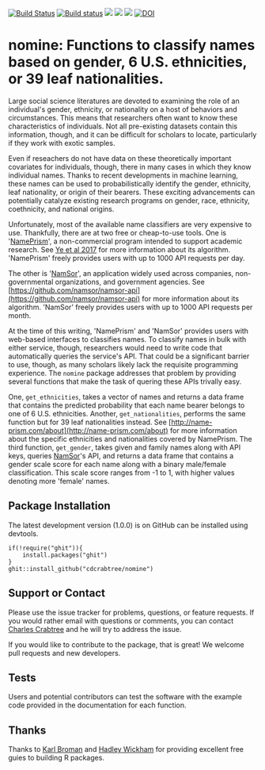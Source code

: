 [![Build Status](https://travis-ci.org/cdcrabtree/nomine.svg?branch=master)](https://travis-ci.org/cdcrabtree/nomine) [![Build status](https://ci.appveyor.com/api/projects/status/github/cdcrabtree/nomine?svg=true)](https://ci.appveyor.com/api/projects/status/github/cdcrabtree/)
![](http://www.r-pkg.org/badges/version/nomine) ![](http://cranlogs.r-pkg.org/badges/grand-total/nomine) ![](http://cranlogs.r-pkg.org/badges/nomine)
[![DOI](https://zenodo.org/badge/105415000.svg)](https://zenodo.org/badge/latestdoi/105415000) 

# nomine: Functions to classify names based on gender, 6 U.S. ethnicities, or 39 leaf nationalities.

Large social science literatures are devoted to examining the role of an individual's gender, ethnicity, or nationality on a host of behaviors and circumstances. This means that researchers often want to know these characteristics of individuals. Not all pre-existing datasets contain this information, though, and it can be difficult for scholars to locate, particularly if they work with exotic samples. 

Even if reseachers do not have data on these theoretically important covariates for individuals, though, there in many cases in which they know individual names. Thanks to recent developments in machine learning, these names can be used to probabilistically identify the gender, ethnicity, leaf nationality, or origin of their bearers. These exciting advancements can potentially catalyze existing research programs on gender, race, ethnicity, coethnicity, and national origins.

Unfortunately, most of the available name classifiers are very expensive to use. Thankfully, there are at two free or cheap-to-use tools. One is '[NamePrism](http://name-prism.com/)', a non-commercial program intended to support academic research. See [Ye et al 2017](https://arxiv.org/abs/1708.07903) for more information about its algorithm. 'NamePrism' freely provides users with up to 1000 API requests per day.

The other is '[NamSor](http://www.namsor.com/)', an application widely used across companies, non-governmental organizations, and government agencies. See [https://github.com/namsor/namsor-api](https://github.com/namsor/namsor-api) for more information about its algorithm. 'NamSor' freely provides users with up to 1000 API requests per month.

At the time of this writing, 'NamePrism' and 'NamSor' provides users with web-based interfaces to classifies names. To classify names in bulk with either service, though, researchers would need to write code that automatically queries the service's API. That could be a significant barrier to use, though, as many scholars likely lack the requisite programming experience. The `nomine` package addresses that problem by providing several functions that make the task of quering these APIs trivally easy. 

One, `get_ethnicities`, takes a vector of names and returns a data frame that contains the predicted probability that each name bearer belongs to one of 6 U.S. ethnicities. Another, `get_nationalities`, performs the same function but for 39 leaf nationalities instead. See [http://name-prism.com/about](http://name-prism.com/about) for more information about the specific ethnicities and nationalities covered by NamePrism. The third function, `get_gender`, takes given and family names along with API keys, queries [NamSor](http://www.namsor.com/)'s API, and returns a data frame that contains a gender scale score for each name along with a binary male/female classification. This scale score ranges from -1 to 1, with higher values denoting more 'female' names.  

## Package Installation
The latest development version (1.0.0) is on GitHub can be installed using devtools.

```
if(!require("ghit")){
    install.packages("ghit")
}
ghit::install_github("cdcrabtree/nomine")
```

## Support or Contact
Please use the issue tracker for problems, questions, or feature requests. If you would rather email with questions or comments, you can contact [Charles Crabtree](mailto:ccrabtr@umich.edu) and he will try to address the issue.

If you would like to contribute to the package, that is great! We welcome pull requests and new developers.

## Tests
Users and potential contributors can test the software with the example code provided in the documentation for each function.

## Thanks
Thanks to [Karl Broman](https://github.com/kbroman) and [Hadley Wickham](http://hadley.nz/) for providing excellent free guies to building R packages.
